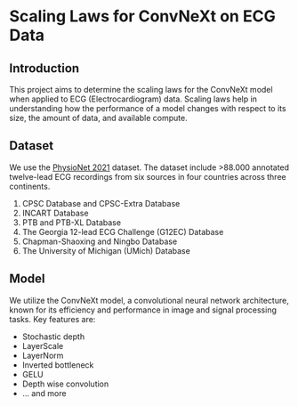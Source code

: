 # Scaling Laws for ConvNeXt on ECG Data

## Introduction
This project aims to determine the scaling laws for the ConvNeXt model when applied to ECG (Electrocardiogram) data. Scaling laws help in understanding how the performance of a model changes with respect to its size, the amount of data, and available compute.

## Dataset

We use the [PhysioNet 2021](https://physionet.org/content/challenge-2021/1.0.3/) dataset.
The dataset include >88.000 annotated twelve-lead ECG recordings from six sources in four countries across three continents.
1. CPSC Database and CPSC-Extra Database
2. INCART Database
3. PTB and PTB-XL Database
4. The Georgia 12-lead ECG Challenge (G12EC) Database
5. Chapman-Shaoxing and Ningbo Database
6. The University of Michigan (UMich) Database

## Model
We utilize the ConvNeXt model, a convolutional neural network architecture, known for its efficiency and performance in image and signal processing tasks.
Key features are:
- Stochastic depth
- LayerScale
- LayerNorm
- Inverted bottleneck
- GELU
- Depth wise convolution
- ... and more
